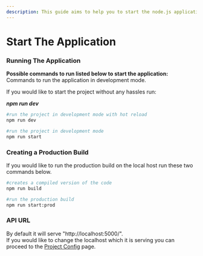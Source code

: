 ```yaml
---
description: This guide aims to help you to start the node.js application.
---
```


# Start The Application

### Running The Application

**Possible commands to run listed below to start the application:**  
Commands to run the application in development mode.

If you would like to start the project without any hassles run: 

_**npm run dev**_

```bash
#run the project in development mode with hot reload
npm run dev

#run the project in development mode
npm run start
```

### Creating a Production Build

If you would like to run the production build on the local host run these two commands below.

```bash
#creates a compiled version of the code
npm run build

#run the production build
npm run start:prod
```

### API URL

By default it will serve "http://localhost:5000/".  
If you would like to change the localhost which it is serving you can proceed to the [Project Config](../configuration/project-config.md) page.



